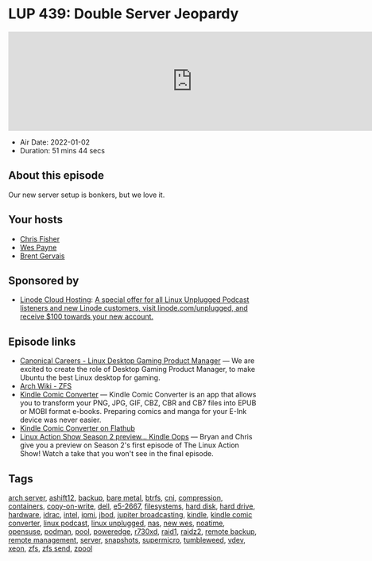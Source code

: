 # LUP 439: Double Server Jeopardy

<iframe src="https://player.fireside.fm/v2/RUkczH-V+KRGZFqt5?theme=dark" width="740" height="200" frameborder="0" scrolling="no"></iframe>

* Air Date: 2022-01-02
* Duration: 51 mins 44 secs

## About this episode

Our new server setup is bonkers, but we love it.

## Your hosts
* [Chris Fisher](https://linuxunplugged.com/hosts/chrislas)
* [Wes Payne](https://linuxunplugged.com/hosts/wes)
* [Brent Gervais](https://linuxunplugged.com/hosts/brent)

## Sponsored by

  * [Linode Cloud Hosting](https://linode.com/unplugged): [A special offer for all Linux Unplugged Podcast listeners and new Linode customers, visit linode.com/unplugged, and receive $100 towards your new account. ](https://linode.com/unplugged)



## Episode links

  * [Canonical Careers - Linux Desktop Gaming Product Manager](https://canonical.com/careers/3776036 "Canonical Careers - Linux Desktop Gaming Product Manager") — We are excited to create the role of Desktop Gaming Product Manager, to make Ubuntu the best Linux desktop for gaming.
  * [Arch Wiki - ZFS](https://wiki.archlinux.org/title/ZFS "Arch Wiki - ZFS")
  * [Kindle Comic Converter](https://kcc.iosphe.re/ "Kindle Comic Converter") — Kindle Comic Converter is an app that allows you to transform your PNG, JPG, GIF, CBZ, CBR and CB7 files into EPUB or MOBI format e-books. Preparing comics and manga for your E-Ink device was never easier.
  * [Kindle Comic Converter on Flathub](https://flathub.org/apps/details/io.github.ciromattia.kcc "Kindle Comic Converter on Flathub")
  * [Linux Action Show Season 2 preview… Kindle Oops](https://www.youtube.com/watch?v=aKwSnFk5a9U "Linux Action Show Season 2 preview… Kindle Oops") — Bryan and Chris give you a preview on Season 2's first episode of The Linux Action Show! Watch a take that you won't see in the final episode.



## Tags

[arch server](https://linuxunplugged.com/tags/arch%20server), [ashift12](https://linuxunplugged.com/tags/ashift12), [backup](https://linuxunplugged.com/tags/backup), [bare metal](https://linuxunplugged.com/tags/bare%20metal), [btrfs](https://linuxunplugged.com/tags/btrfs), [cni](https://linuxunplugged.com/tags/cni), [compression](https://linuxunplugged.com/tags/compression), [containers](https://linuxunplugged.com/tags/containers), [copy-on-write](https://linuxunplugged.com/tags/copy-on-write), [dell](https://linuxunplugged.com/tags/dell), [e5-2667](https://linuxunplugged.com/tags/e5-2667), [filesystems](https://linuxunplugged.com/tags/filesystems), [hard disk](https://linuxunplugged.com/tags/hard%20disk), [hard drive](https://linuxunplugged.com/tags/hard%20drive), [hardware](https://linuxunplugged.com/tags/hardware), [idrac](https://linuxunplugged.com/tags/idrac), [intel](https://linuxunplugged.com/tags/intel), [ipmi](https://linuxunplugged.com/tags/ipmi), [jbod](https://linuxunplugged.com/tags/jbod), [jupiter broadcasting](https://linuxunplugged.com/tags/jupiter%20broadcasting), [kindle](https://linuxunplugged.com/tags/kindle), [kindle comic converter](https://linuxunplugged.com/tags/kindle%20comic%20converter), [linux podcast](https://linuxunplugged.com/tags/linux%20podcast), [linux unplugged](https://linuxunplugged.com/tags/linux%20unplugged), [nas](https://linuxunplugged.com/tags/nas), [new wes](https://linuxunplugged.com/tags/new%20wes), [noatime](https://linuxunplugged.com/tags/noatime), [opensuse](https://linuxunplugged.com/tags/opensuse), [podman](https://linuxunplugged.com/tags/podman), [pool](https://linuxunplugged.com/tags/pool), [poweredge](https://linuxunplugged.com/tags/poweredge), [r730xd](https://linuxunplugged.com/tags/r730xd), [raid1](https://linuxunplugged.com/tags/raid1), [raidz2](https://linuxunplugged.com/tags/raidz2), [remote backup](https://linuxunplugged.com/tags/remote%20backup), [remote management](https://linuxunplugged.com/tags/remote%20management), [server](https://linuxunplugged.com/tags/server), [snapshots](https://linuxunplugged.com/tags/snapshots), [supermicro](https://linuxunplugged.com/tags/supermicro), [tumbleweed](https://linuxunplugged.com/tags/tumbleweed), [vdev](https://linuxunplugged.com/tags/vdev), [xeon](https://linuxunplugged.com/tags/xeon), [zfs](https://linuxunplugged.com/tags/zfs), [zfs send](https://linuxunplugged.com/tags/zfs%20send), [zpool](https://linuxunplugged.com/tags/zpool)